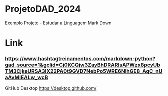 # ProjetoDAD_2024
Exemplo Projeto - Estudar a Linguagem Mark Down

# Link
### https://www.hashtagtreinamentos.com/markdown-python?gad_source=1&gclid=Cj0KCQjw3ZayBhDRARIsAPWzx8pcyUbTM3CjkeURSA3IX22PA0t9GVD7NebPo5WRE6NlhGE8_AqC_nUaAvMIEALw_wcB

GitHub Desktop
https://desktop.github.com/
